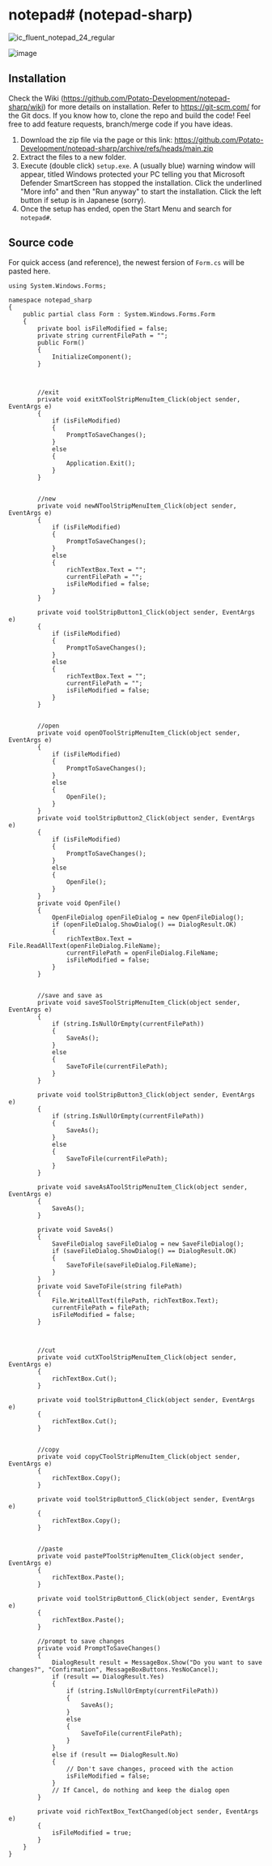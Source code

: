 # notepad# (notepad-sharp)
![ic_fluent_notepad_24_regular](https://github.com/Potato-Development/notepad-sharp/assets/119129834/77548c21-f02f-4257-bfe8-b7377532ab80)

![image](https://github.com/Potato-Development/notepad-sharp/assets/119129834/0373a4a3-670d-4ab9-bc87-6c69754f4a64)

## Installation
Check the Wiki (https://github.com/Potato-Development/notepad-sharp/wiki) for more details on installation. Refer to https://git-scm.com/ for the Git docs.
If you know how to, clone the repo and build the code! Feel free to add feature requests, branch/merge code if you have ideas.

1. Download the zip file via the page or this link: https://github.com/Potato-Development/notepad-sharp/archive/refs/heads/main.zip
2. Extract the files to a new folder.
3. Execute (double click) ```setup.exe```. A (usually blue) warning window will appear, titled Windows protected your PC telling you that Microsoft Defender SmartScreen has stopped the installation. Click the underlined "More info" and then "Run anyway" to start the installation. Click the left button if setup is in Japanese (sorry).
4. Once the setup has ended, open the Start Menu and search for ```notepad#```. 

## Source code
For quick access (and reference), the newest fersion of ```Form.cs``` will be pasted here.

```
using System.Windows.Forms;

namespace notepad_sharp
{
    public partial class Form : System.Windows.Forms.Form
    {
        private bool isFileModified = false;
        private string currentFilePath = "";
        public Form()
        {
            InitializeComponent();
        }



        //exit
        private void exitXToolStripMenuItem_Click(object sender, EventArgs e)
        {
            if (isFileModified)
            {
                PromptToSaveChanges();
            }
            else
            {
                Application.Exit();
            }
        }


        //new
        private void newNToolStripMenuItem_Click(object sender, EventArgs e)
        {
            if (isFileModified)
            {
                PromptToSaveChanges();
            }
            else
            {
                richTextBox.Text = "";
                currentFilePath = "";
                isFileModified = false;
            }
        }

        private void toolStripButton1_Click(object sender, EventArgs e)
        {
            if (isFileModified)
            {
                PromptToSaveChanges();
            }
            else
            {
                richTextBox.Text = "";
                currentFilePath = "";
                isFileModified = false;
            }
        }


        //open
        private void openOToolStripMenuItem_Click(object sender, EventArgs e)
        {
            if (isFileModified)
            {
                PromptToSaveChanges();
            }
            else
            {
                OpenFile();
            }
        }
        private void toolStripButton2_Click(object sender, EventArgs e)
        {
            if (isFileModified)
            {
                PromptToSaveChanges();
            }
            else
            {
                OpenFile();
            }
        }
        private void OpenFile()
        {
            OpenFileDialog openFileDialog = new OpenFileDialog();
            if (openFileDialog.ShowDialog() == DialogResult.OK)
            {
                richTextBox.Text = File.ReadAllText(openFileDialog.FileName);
                currentFilePath = openFileDialog.FileName;
                isFileModified = false;
            }
        }


        //save and save as
        private void saveSToolStripMenuItem_Click(object sender, EventArgs e)
        {
            if (string.IsNullOrEmpty(currentFilePath))
            {
                SaveAs();
            }
            else
            {
                SaveToFile(currentFilePath);
            }
        }

        private void toolStripButton3_Click(object sender, EventArgs e)
        {
            if (string.IsNullOrEmpty(currentFilePath))
            {
                SaveAs();
            }
            else
            {
                SaveToFile(currentFilePath);
            }
        }

        private void saveAsAToolStripMenuItem_Click(object sender, EventArgs e)
        {
            SaveAs();
        }

        private void SaveAs()
        {
            SaveFileDialog saveFileDialog = new SaveFileDialog();
            if (saveFileDialog.ShowDialog() == DialogResult.OK)
            {
                SaveToFile(saveFileDialog.FileName);
            }
        }
        private void SaveToFile(string filePath)
        {
            File.WriteAllText(filePath, richTextBox.Text);
            currentFilePath = filePath;
            isFileModified = false;
        }



        //cut
        private void cutXToolStripMenuItem_Click(object sender, EventArgs e)
        {
            richTextBox.Cut();
        }

        private void toolStripButton4_Click(object sender, EventArgs e)
        {
            richTextBox.Cut();
        }


        //copy
        private void copyCToolStripMenuItem_Click(object sender, EventArgs e)
        {
            richTextBox.Copy();
        }

        private void toolStripButton5_Click(object sender, EventArgs e)
        {
            richTextBox.Copy();
        }


        //paste
        private void pastePToolStripMenuItem_Click(object sender, EventArgs e)
        {
            richTextBox.Paste();
        }

        private void toolStripButton6_Click(object sender, EventArgs e)
        {
            richTextBox.Paste();
        }

        //prompt to save changes
        private void PromptToSaveChanges()
        {
            DialogResult result = MessageBox.Show("Do you want to save changes?", "Confirmation", MessageBoxButtons.YesNoCancel);
            if (result == DialogResult.Yes)
            {
                if (string.IsNullOrEmpty(currentFilePath))
                {
                    SaveAs();
                }
                else
                {
                    SaveToFile(currentFilePath);
                }
            }
            else if (result == DialogResult.No)
            {
                // Don't save changes, proceed with the action
                isFileModified = false;
            }
            // If Cancel, do nothing and keep the dialog open
        }

        private void richTextBox_TextChanged(object sender, EventArgs e)
        {
            isFileModified = true;
        }
    }
}

```
